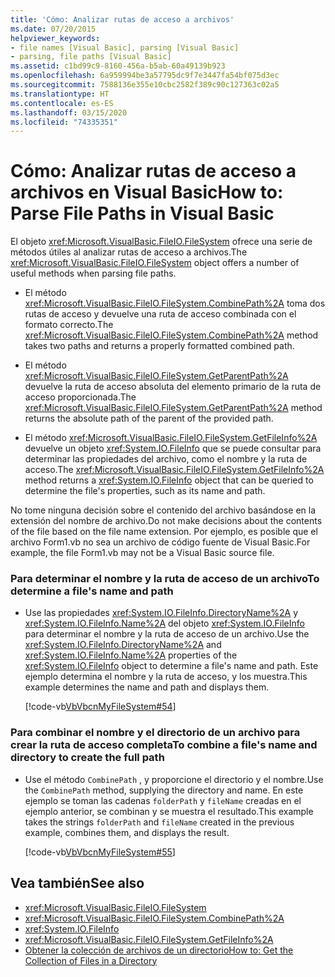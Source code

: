 ```yaml
---
title: 'Cómo: Analizar rutas de acceso a archivos'
ms.date: 07/20/2015
helpviewer_keywords:
- file names [Visual Basic], parsing [Visual Basic]
- parsing, file paths [Visual Basic]
ms.assetid: c1bd99c9-8160-456a-b5ab-60a49139b923
ms.openlocfilehash: 6a959994be3a57795dc9f7e3447fa54bf075d3ec
ms.sourcegitcommit: 7588136e355e10cbc2582f389c90c127363c02a5
ms.translationtype: HT
ms.contentlocale: es-ES
ms.lasthandoff: 03/15/2020
ms.locfileid: "74335351"
---
```

# <a name="how-to-parse-file-paths-in-visual-basic"></a><span data-ttu-id="9fc30-102">Cómo: Analizar rutas de acceso a archivos en Visual Basic</span><span class="sxs-lookup"><span data-stu-id="9fc30-102">How to: Parse File Paths in Visual Basic</span></span>

<span data-ttu-id="9fc30-103">El objeto <xref:Microsoft.VisualBasic.FileIO.FileSystem> ofrece una serie de métodos útiles al analizar rutas de acceso a archivos.</span><span class="sxs-lookup"><span data-stu-id="9fc30-103">The <xref:Microsoft.VisualBasic.FileIO.FileSystem> object offers a number of useful methods when parsing file paths.</span></span>  
  
- <span data-ttu-id="9fc30-104">El método <xref:Microsoft.VisualBasic.FileIO.FileSystem.CombinePath%2A> toma dos rutas de acceso y devuelve una ruta de acceso combinada con el formato correcto.</span><span class="sxs-lookup"><span data-stu-id="9fc30-104">The <xref:Microsoft.VisualBasic.FileIO.FileSystem.CombinePath%2A> method takes two paths and returns a properly formatted combined path.</span></span>  
  
- <span data-ttu-id="9fc30-105">El método <xref:Microsoft.VisualBasic.FileIO.FileSystem.GetParentPath%2A> devuelve la ruta de acceso absoluta del elemento primario de la ruta de acceso proporcionada.</span><span class="sxs-lookup"><span data-stu-id="9fc30-105">The <xref:Microsoft.VisualBasic.FileIO.FileSystem.GetParentPath%2A> method returns the absolute path of the parent of the provided path.</span></span>  
  
- <span data-ttu-id="9fc30-106">El método <xref:Microsoft.VisualBasic.FileIO.FileSystem.GetFileInfo%2A> devuelve un objeto <xref:System.IO.FileInfo> que se puede consultar para determinar las propiedades del archivo, como el nombre y la ruta de acceso.</span><span class="sxs-lookup"><span data-stu-id="9fc30-106">The <xref:Microsoft.VisualBasic.FileIO.FileSystem.GetFileInfo%2A> method returns a <xref:System.IO.FileInfo> object that can be queried to determine the file's properties, such as its name and path.</span></span>  
  
 <span data-ttu-id="9fc30-107">No tome ninguna decisión sobre el contenido del archivo basándose en la extensión del nombre de archivo.</span><span class="sxs-lookup"><span data-stu-id="9fc30-107">Do not make decisions about the contents of the file based on the file name extension.</span></span> <span data-ttu-id="9fc30-108">Por ejemplo, es posible que el archivo Form1.vb no sea un archivo de código fuente de Visual Basic.</span><span class="sxs-lookup"><span data-stu-id="9fc30-108">For example, the file Form1.vb may not be a Visual Basic source file.</span></span>  
  
### <a name="to-determine-a-files-name-and-path"></a><span data-ttu-id="9fc30-109">Para determinar el nombre y la ruta de acceso de un archivo</span><span class="sxs-lookup"><span data-stu-id="9fc30-109">To determine a file's name and path</span></span>  
  
- <span data-ttu-id="9fc30-110">Use las propiedades <xref:System.IO.FileInfo.DirectoryName%2A> y <xref:System.IO.FileInfo.Name%2A> del objeto <xref:System.IO.FileInfo> para determinar el nombre y la ruta de acceso de un archivo.</span><span class="sxs-lookup"><span data-stu-id="9fc30-110">Use the <xref:System.IO.FileInfo.DirectoryName%2A> and <xref:System.IO.FileInfo.Name%2A> properties of the <xref:System.IO.FileInfo> object to determine a file's name and path.</span></span> <span data-ttu-id="9fc30-111">Este ejemplo determina el nombre y la ruta de acceso, y los muestra.</span><span class="sxs-lookup"><span data-stu-id="9fc30-111">This example determines the name and path and displays them.</span></span>  
  
     [!code-vb[VbVbcnMyFileSystem#54](~/samples/snippets/visualbasic/VS_Snippets_VBCSharp/VbVbcnMyFileSystem/VB/Class1.vb#54)]  
  
### <a name="to-combine-a-files-name-and-directory-to-create-the-full-path"></a><span data-ttu-id="9fc30-112">Para combinar el nombre y el directorio de un archivo para crear la ruta de acceso completa</span><span class="sxs-lookup"><span data-stu-id="9fc30-112">To combine a file's name and directory to create the full path</span></span>  
  
- <span data-ttu-id="9fc30-113">Use el método `CombinePath` , y proporcione el directorio y el nombre.</span><span class="sxs-lookup"><span data-stu-id="9fc30-113">Use the `CombinePath` method, supplying the directory and name.</span></span> <span data-ttu-id="9fc30-114">En este ejemplo se toman las cadenas `folderPath` y `fileName` creadas en el ejemplo anterior, se combinan y se muestra el resultado.</span><span class="sxs-lookup"><span data-stu-id="9fc30-114">This example takes the strings `folderPath` and `fileName` created in the previous example, combines them, and displays the result.</span></span>  
  
     [!code-vb[VbVbcnMyFileSystem#55](~/samples/snippets/visualbasic/VS_Snippets_VBCSharp/VbVbcnMyFileSystem/VB/Class1.vb#55)]  
  
## <a name="see-also"></a><span data-ttu-id="9fc30-115">Vea también</span><span class="sxs-lookup"><span data-stu-id="9fc30-115">See also</span></span>

- <xref:Microsoft.VisualBasic.FileIO.FileSystem>
- <xref:Microsoft.VisualBasic.FileIO.FileSystem.CombinePath%2A>
- <xref:System.IO.FileInfo>
- <xref:Microsoft.VisualBasic.FileIO.FileSystem.GetFileInfo%2A>
- [<span data-ttu-id="9fc30-116">Obtener la colección de archivos de un directorio</span><span class="sxs-lookup"><span data-stu-id="9fc30-116">How to: Get the Collection of Files in a Directory</span></span>](../../../../visual-basic/developing-apps/programming/drives-directories-files/how-to-get-the-collection-of-files-in-a-directory.md)
